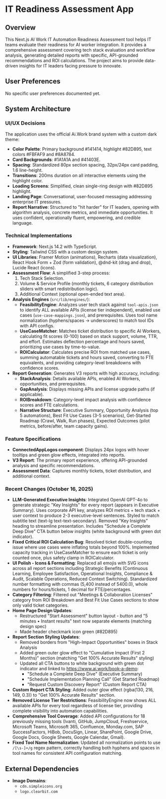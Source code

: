 # IT Readiness Assessment App

## Overview
This Next.js AI Work IT Automation Readiness Assessment tool helps IT teams evaluate their readiness for AI worker integration. It provides a comprehensive assessment covering tech stack evaluation and workflow analysis, generating detailed reports with specific, API-grounded recommendations and ROI calculations. The project aims to provide data-driven insights for IT leaders facing pressure to innovate.

## User Preferences
No specific user preferences documented yet.

## System Architecture

### UI/UX Decisions
The application uses the official Ai.Work brand system with a custom dark theme:
- **Color Palette**: Primary background #141414, highlight #82D895, text colors #FBFAF9 and #8A8784.
- **Card Backgrounds**: #1A1A1A and #41403E.
- **Spacing**: Standardized 80px section spacing, 32px/24px card padding, 1.6 line-height.
- **Transitions**: 200ms duration on all interactive elements using the highlight color.
- **Loading Screens**: Simplified, clean single-ring design with #82D895 highlight.
- **Landing Page**: Conversational, user-focused messaging addressing enterprise IT pressures.
- **Report Narrative**: Structured to "hit harder" for IT leaders, opening with algorithm analysis, concrete metrics, and immediate opportunities. It uses confident, operationally fluent, empowering, and credible language.

### Technical Implementations
- **Framework**: Next.js 14.2 with TypeScript.
- **Styling**: Tailwind CSS with a custom design system.
- **UI Libraries**: Framer Motion (animations), Recharts (data visualization), React Hook Form + Zod (form validation), @dnd-kit (drag and drop), Lucide React (icons).
- **Assessment Flow**: A simplified 3-step process:
    1.  Tech Stack Selection.
    2.  Volume & Service Profile (monthly tickets, 6 category distribution sliders with smart redistribution logic).
    3.  Additional Context (optional open-ended text area).
- **Analysis Engines** (`src/lib/engines/`):
    -   **FeasibilityEngine**: Analyzes user tech stack against `tool-apis.json` to identify ALL available APIs (license tier independent), enabled use cases (`use-case-mappings.json`), and prerequisites. Uses tool name normalization (hyphens/spaces → underscores) to match tool IDs with API configs.
    -   **UseCaseMatcher**: Matches ticket distribution to specific AI Workers, calculating fit scores (0-100) based on stack support, volume, TTR, and effort. Estimates deflection percentage and hours saved, prioritizing use cases by time-to-value.
    -   **ROICalculator**: Calculates precise ROI from matched use cases, summing automatable tickets and hours saved, converting to FTE equivalents, and providing category-level breakdowns with confidence scores.
- **Report Generation**: Generates V3 reports with high accuracy, including:
    -   **StackAnalysis**: Details available APIs, enabled AI Workers, opportunities, and prerequisites.
    -   **GapAnalysis**: Displays missing APIs and license upgrade paths (if applicable).
    -   **ROIBreakdown**: Category-level impact analysis with confidence scores and FTE calculations.
    -   **Narrative Structure**: Executive Summary, Opportunity Analysis (top 5 automations), Best Fit Use Cases (3-5 scenarios), Get-Started Roadmap (Crawl, Walk, Run phases), Expected Outcomes (pilot metrics, before/after, team capacity gains).

### Feature Specifications
-   **ConnectedAppLogos component**: Displays 24px logos with hover tooltips and green glow effects, integrated into reports.
-   **V3 Report**: The primary report experience, offering API-grounded analysis and specific recommendations.
-   **Assessment Data**: Captures monthly tickets, ticket distribution, and additional context.

### Recent Changes (October 16, 2025)
-   **LLM-Generated Executive Insights**: Integrated OpenAI GPT-4o to generate strategic "Key Insights" for every report (appears in Executive Summary). Uses corporate API key, analyzes ROI metrics + tech stack + user context to produce 2-3 executive-level sentences. Styled to match subtitle text (text-lg text-text-secondary). Removed "Key Insights" heading to streamline presentation. Includes "Schedule a Complete Deep Dive" CTA button below insights (white background with green dot indicator).
-   **Fixed Critical ROI Calculation Bug**: Resolved ticket double-counting issue where use cases were inflating totals beyond 100%. Implemented capacity tracking in UseCaseMatcher to ensure each ticket is only counted once, plus safety clamp in ROICalculator.
-   **UI Polish - Icons & Formatting**: Replaced all emojis with SVG icons across all report sections including Strategic Benefits (Continuous Learning, Employee Satisfaction, Operational Insights, Compliance & Audit, Scalable Operations, Reduced Context Switching). Standardized number formatting with commas (5,400 instead of 5400.0), whole numbers for hours/tickets, 1 decimal for FTE/percentages.
-   **Category Filtering**: Filtered out "Meetings & Collaboration Licenses" category from ROI Breakdown and Best Fit Use Cases sections to show only valid ticket categories.
-   **Home Page Design Updates**: 
    - Restructured "Start Assessment" button layout - button and "5 minutes • Instant results" text now separate elements (matching design spec)
    - Made header checkmark icon green (#82D895)
-   **Report Section Styling Updates**:
    - Removed borders from "High-Impact Opportunities" boxes in Stack Analysis
    - Added green outer glow effect to "Cumulative Impact (First 2 Months)" section (matching "Get 100% Accurate Results" styling)
    - Updated all CTA buttons to white background with green dot indicator and linked to https://www.ai.work/book-a-demo:
      - "Schedule a Complete Deep Dive" (Executive Summary)
      - "Schedule Implementation Planning Call" (Get Started Roadmap)
      - "Request Custom Discovery Report" (Custom Report CTA)
-   **Custom Report CTA Styling**: Added outer glow effect (rgba(130, 216, 149, 0.3)) to "Get 100% Accurate Results" section.
-   **Removed License Tier Restrictions**: FeasibilityEngine now shows ALL available APIs for every tool regardless of license tier, providing complete visibility into automation capabilities.
-   **Comprehensive Tool Coverage**: Added API configurations for 18 previously missing tools (Ivanti, GitHub, JumpCloud, Freshservice, Microsoft Teams, Microsoft 365, Confluence, Monday.com, SAP SuccessFactors, HiBob, DocuSign, Linear, SharePoint, Google Drive, Google Docs, Google Sheets, Google Calendar, Gmail).
-   **Fixed Tool Name Normalization**: Updated all normalization points to use `/[\s-]+/g` regex pattern, correctly handling both hyphens and spaces in tool names for consistent API configuration matching.

## External Dependencies
-   **Image Domains**:
    -   `cdn.simpleicons.org`
    -   `logo.clearbit.com`
